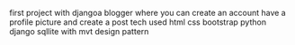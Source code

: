 <p> first project with djangoa blogger where you can create an account have a profile picture and create a post tech used html css bootstrap python django sqllite with mvt design pattern </p>
